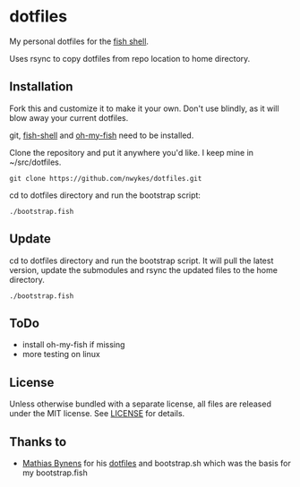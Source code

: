 # dotfiles

My personal dotfiles for the [fish shell](https://github.com/fish-shell/fish-shell/).

Uses rsync to copy dotfiles from repo location to home directory.

## Installation
Fork this and customize it to make it your own.  Don't use blindly, as it will blow away your current dotfiles.

git, [fish-shell](https://github.com/fish-shell/fish-shell/) and [oh-my-fish](https://github.com/oh-my-fish/oh-my-fish) need to be installed.

Clone the repository and put it anywhere you'd like.  I keep mine in ~/src/dotfiles.  

`git clone https://github.com/nwykes/dotfiles.git`

cd to dotfiles directory and run the bootstrap script:

`./bootstrap.fish`

## Update

cd to dotfiles directory and run the bootstrap script.  It will pull the latest version, update the submodules and rsync the updated files to the home directory.

`./bootstrap.fish`

## ToDo
* install oh-my-fish if missing
* more testing on linux

## License
Unless otherwise bundled with a separate license, all files are released under the MIT license. See [LICENSE](LICENSE) for details.

## Thanks to
* [Mathias Bynens](https://github.com/mathiasbynens) for his [dotfiles](https://github.com/mathiasbynens/dotfiles) and bootstrap.sh which was the basis for my bootstrap.fish
